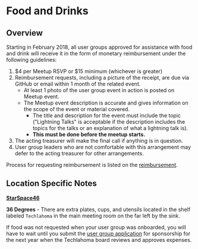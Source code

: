 # Food and Drinks

## Overview
Starting in February 2018, all user groups approved for assistance with food and drink will receive it in the form of monetary reimbursement under the following guidelines:

1. $4 per Meetup RSVP or $15 minimum (whichever is greater)
2. Reimbursement requests, including a picture of the receipt, are due via GitHub or email within 1 month of the related event.
    * At least 1 photo of the user group event in action is posted on Meetup event.
    * The Meetup event description is accurate and gives information on the scope of the event or material covered. 
        * The title and description for the event must include the topic ("Lightning Talks" is acceptable if the description includes the topics for the talks or an explanation of what a lightning talk is). 
        * **This must be done before the meetup starts.**
3. The acting treasurer will make the final call if anything is in question.
4. User group leaders who are not comfortable with this arrangement may defer to the acting treasurer for other arrangements.

Process for requesting reimbursement is listed on the [reimbursement](./Requesting-Reimbursement.md).

## Location Specific Notes
[**StarSpace46** ](https://github.com/techlahoma/user-group-docs/blob/master/StarSpace46.md#food-drinks-and-cleanup)

**36 Degrees** - There are extra plates, cups, and utensils located in the shelf labeled `Techlahoma` in the main meeting room on the far left by the sink.

If food was not requested when your user group was onboarded, you will have to wait until you submit the [user group application](https://docs.google.com/forms/d/e/1FAIpQLSdZWz8DMl95ONdr9YZl4qghLFfNZXDxwr_4P2690EAGbgl6eg/viewform?c=0&w=1) for sponsorship for the next year when the Techlahoma board reviews and approves expenses.
